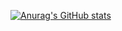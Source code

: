 [![Anurag's GitHub stats](https://github-readme-stats.vercel.app/api?username=YOU-MING-6)](https://github.com/anuraghazra/github-readme-stats)
